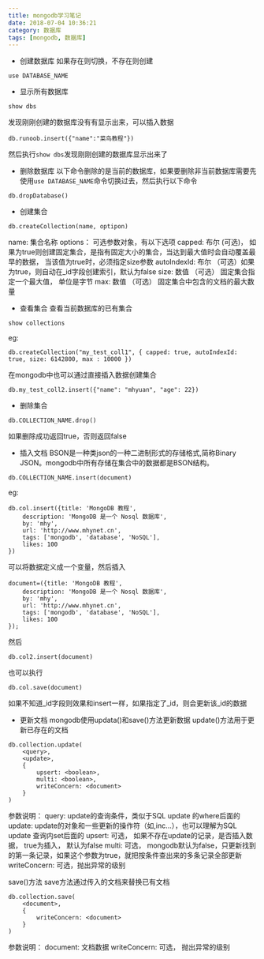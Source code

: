 ```yaml
---
title: mongodb学习笔记
date: 2018-07-04 10:36:21
category: 数据库
tags: [mongodb, 数据库]
---
```


- 创建数据库
如果存在则切换，不存在则创建
```
use DATABASE_NAME
```
- 显示所有数据库
```
show dbs
```
发现刚刚创建的数据库没有有显示出来，可以插入数据
```
db.runoob.insert({"name":"菜鸟教程"})
```
然后执行`show dbs`发现刚刚创建的数据库显示出来了

- 删除数据库
以下命令删除的是当前的数据库，如果要删除非当前数据库需要先使用`use DATABASE_NAME`命令切换过去，然后执行以下命令
```
db.dropDatabase()
```
- 创建集合
```
db.createCollection(name, optipon)
```
name: 集合名称
options： 可选参数对象，有以下选项
	capped: 布尔 (可选)， 如果为true则创建固定集合，是指有固定大小的集合，当达到最大值时会自动覆盖最早的数据， 当该值为true时，必须指定size参数
	autoIndexId: 布尔 （可选）如果为true，则自动在_id字段创建索引，默认为false
	size: 数值 （可选） 固定集合指定一个最大值， 单位是字节
	max: 数值 （可选） 固定集合中包含的文档的最大数量

- 查看集合
查看当前数据库的已有集合
```
show collections
```
eg:
```
db.createCollection("my_test_coll1", { capped: true, autoIndexId: true, size: 6142800, max : 10000 })
```
在mongodb中也可以通过直接插入数据创建集合
```
db.my_test_coll2.insert({"name": "mhyuan", "age": 22})
```
- 删除集合
```
db.COLLECTION_NAME.drop()
```
如果删除成功返回true，否则返回false

- 插入文档
BSON是一种类json的一种二进制形式的存储格式,简称Binary JSON。mongodb中所有存储在集合中的数据都是BSON结构。
```
db.COLLECTION_NAME.insert(document)
```
eg:
```
db.col.insert({title: 'MongoDB 教程',
    description: 'MongoDB 是一个 Nosql 数据库',
    by: 'mhy',
    url: 'http://www.mhynet.cn',
    tags: ['mongodb', 'database', 'NoSQL'],
    likes: 100
})
```
可以将数据定义成一个变量，然后插入
```
document=({title: 'MongoDB 教程',
    description: 'MongoDB 是一个 Nosql 数据库',
    by: 'mhy',
    url: 'http://www.mhynet.cn',
    tags: ['mongodb', 'database', 'NoSQL'],
    likes: 100
});
```
然后
```
db.col2.insert(document)
```
也可以执行
```
db.col.save(document)
```
如果不知道_id字段则效果和insert一样，如果指定了_id，则会更新该_id的数据

- 更新文档
mongodb使用updata()和save()方法更新数据
update()方法用于更新已存在的文档
```
db.collection.update(
	<query>,
	<update>,
	{
		upsert: <boolean>,
		multi: <boolean>,
		writeConcern: <document>
	}
)
```
参数说明：
query: update的查询条件，类似于SQL update 的where后面的
update: update的对象和一些更新的操作符（如$,$inc...），也可以理解为SQL update 查询内set后面的
upsert: 可选， 如果不存在update的记录，是否插入数据， true为插入， 默认为false
multi: 可选， mongodb默认为false，只更新找到的第一条记录，如果这个参数为true，就把按条件查出来的多条记录全部更新
writeConcern: 可选，抛出异常的级别


save()方法
save方法通过传入的文档来替换已有文档
```
db.collection.save(
	<document>,
	{
		writeConcern: <document>
	}
)
```
参数说明：
document: 文档数据
writeConcern: 可选， 抛出异常的级别

